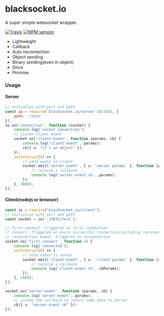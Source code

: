 # blacksocket.io

A super simple websocket wrapper.

[![Travis](https://travis-ci.org/blackmiaool/blacksocket.io.svg?branch=master)](https://travis-ci.org/blackmiaool/blacksocket.io)
[![NPM version](https://badge.fury.io/js/blacksocket.io.svg)](https://www.npmjs.com/package/blacksocket.io)



* Lightweight
* Callback
* Auto reconnection
* Object sending
* Binary sending(even in object)
* Once
* Promise

### Usage

#### Server

```javascript
// initialize with port and path
const io = require('blacksocket.io/server')(23033, {
    path: '/test'
});
io.on('connection', function (socket) {
    console.log('socket connection');
    // listen client event
    socket.on('client-event', function (params, cb) {
        console.log('client-event', params);
        cb({ a: "it's an object" });
    });
    setInterval(() => {
        // send event to client
        socket.emit('server-event', { a: 'server params' }, function (params) {
            // receive a callback
            console.log('server-event cb', params);
        });
    }, 3000);
});
```

#### Client(nodejs or browser)

```javascript
const io = require("blacksocket.io/client");
// initialize with port and path
const socket = io(`:23033/test`);

// first-connect: triggered on first connection 
// connect: triggered on every successful connection(including reconnection)
// reconnection event: triggered on reconnection
socket.on('first-connect', function () {
    console.log('connected');
    setInterval(() => {
        // send event to server
        socket.emit('client-event', { a: 'client params' }, function (cbParams) {
            // receive a callback
            console.log('client-event cb', cbParams);
        });
    }, 1000);
});

socket.on('server-event', function (params, cb) {
    console.log('server-event', params);
    // invoke the callback to return some data to server
    cb({ a: "server-event cb" });
});
```